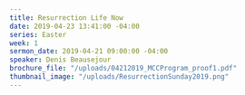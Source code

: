 ```yaml
---
title: Resurrection Life Now
date: 2019-04-23 13:41:00 -04:00
series: Easter
week: 1
sermon_date: 2019-04-21 09:00:00 -04:00
speaker: Denis Beausejour
brochure_file: "/uploads/04212019_MCCProgram_proof1.pdf"
thumbnail_image: "/uploads/ResurrectionSunday2019.png"
---
```



